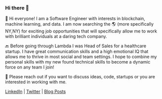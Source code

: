 ### Hi there 👋


:dragon_face: Hi everyone! I am a Software Engineer with interests in blockchain, machine learning, and data. 
I am now searching the :earth_americas: (more specifically NY,NY) for exciting job opportunities that will specifically allow me to work with brilliant individuals at a daring tech company. 

:back: Before going through Lambda I was Head of Sales for a healthcare startup. I have great communication skills and a high emotional IQ that allows me to thrive in most social and team settings. I hope to combine my personal skills with my new found technical skills to become a dynamic force on any team I join! 

:calling: Please reach out if you want to discuss ideas, code, startups or you are interested in working with me. 

[LinkedIn](https://www.linkedin.com/in/noahcp/) | [Twitter](https://twitter.com/technotechkid) | [Blog Posts](https://noah40povis.medium.com/)
